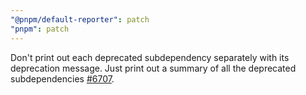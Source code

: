 ```yaml
---
"@pnpm/default-reporter": patch
"pnpm": patch
---
```


Don't print out each deprecated subdependency separately with its deprecation message. Just print out a summary of all the deprecated subdependencies [#6707](https://github.com/pnpm/pnpm/issues/6707).
